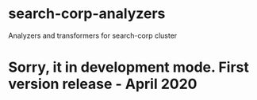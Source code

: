 # search-corp-analyzers
Analyzers and transformers for search-corp cluster

# Sorry, it in development mode. First version release - April 2020

